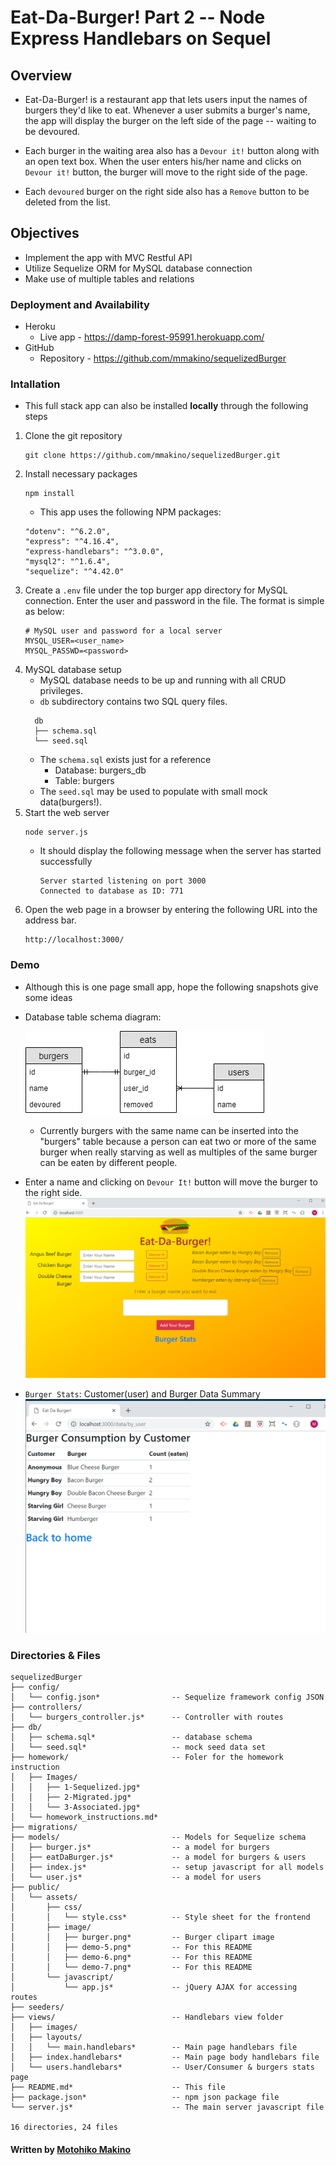 # Eat-Da-Burger! Part 2 -- Node Express Handlebars on Sequel

## Overview

* Eat-Da-Burger! is a restaurant app that lets users input the names of burgers they'd like to eat. Whenever a user submits a burger's name, the app will display the burger on the left side of the page -- waiting to be devoured.

* Each burger in the waiting area also has a `Devour it!` button along with an open text box. When the user enters his/her name and clicks on `Devour it!` button, the burger will move to the right side of the page.

* Each `devoured` burger on the right side also has a `Remove` button to be deleted from the list.

## Objectives

* Implement the app with MVC Restful API
* Utilize Sequelize ORM for MySQL database connection
* Make use of multiple tables and relations

### Deployment and Availability

* Heroku
  * Live app - https://damp-forest-95991.herokuapp.com/
* GitHub
  * Repository - https://github.com/mmakino/sequelizedBurger

### Intallation

* This full stack app can also be installed __locally__ through the following steps 

1. Clone the git repository
    ```
    git clone https://github.com/mmakino/sequelizedBurger.git
    ```
1. Install necessary packages
    ```
    npm install
    ```
    * This app uses the following NPM packages:
    ```
    "dotenv": "^6.2.0",
    "express": "^4.16.4",
    "express-handlebars": "^3.0.0",
    "mysql2": "^1.6.4",
    "sequelize": "^4.42.0"
    ```
1. Create a `.env` file under the top burger app directory for MySQL connection. Enter the user and password in the file. The format is simple as below:
    ```
    # MySQL user and password for a local server
    MYSQL_USER=<user_name>
    MYSQL_PASSWD=<password>
    ```
1. MySQL database setup
    * MySQL database needs to be up and running with all CRUD privileges.
    * `db` subdirectory contains two SQL query files.
    ```
      db
      ├── schema.sql
      └── seed.sql
    ```
    * The `schema.sql` exists just for a reference
        * Database: burgers_db
        * Table: burgers
    * The `seed.sql` may be used to populate with small mock data(burgers!).
1. Start the web server
    ```
    node server.js
    ```
    * It should display the following message when the server has started successfully
      ```
      Server started listening on port 3000
      Connected to database as ID: 771
      ```
1. Open the web page in a browser by entering the following URL into the address bar.
    ```
    http://localhost:3000/
    ```

### Demo
* Although this is one page small app, hope the following snapshots give some ideas

* Database table schema diagram:

    [![Demo Image home](public/assets/image/demo-5.png)](https://damp-forest-95991.herokuapp.com)
  * Currently burgers with the same name can be inserted into the "burgers" table because a person can eat two or more of the same burger when really starving as well as multiples of the same burger can be eaten by different people.
* Enter a name and clicking on `Devour It!` button will move the burger to the right side.
    [![Demo Image home](public/assets/image/demo-6.png)](https://damp-forest-95991.herokuapp.com)
* `Burger Stats`: Customer(user) and Burger Data Summary
    [![Demo Image home](public/assets/image/demo-7.png)](https://damp-forest-95991.herokuapp.com/data/by_user)
    
### Directories & Files
```
sequelizedBurger
├── config/
│   └── config.json*                -- Sequelize framework config JSON
├── controllers/
│   └── burgers_controller.js*      -- Controller with routes
├── db/
│   ├── schema.sql*                 -- database schema
│   └── seed.sql*                   -- mock seed data set
├── homework/                       -- Foler for the homework instruction
│   ├── Images/
│   │   ├── 1-Sequelized.jpg*
│   │   ├── 2-Migrated.jpg*
│   │   └── 3-Associated.jpg*
│   └── homework_instructions.md*  
├── migrations/
├── models/                         -- Models for Sequelize schema
│   ├── burger.js*                  -- a model for burgers
│   ├── eatDaBurger.js*             -- a model for burgers & users
│   ├── index.js*                   -- setup javascript for all models
│   └── user.js*                    -- a model for users
├── public/
│   └── assets/
│       ├── css/
│       │   └── style.css*          -- Style sheet for the frontend
│       ├── image/
│       │   ├── burger.png*         -- Burger clipart image
│       │   ├── demo-5.png*         -- For this README
│       │   ├── demo-6.png*         -- For this README
│       │   └── demo-7.png*         -- For this README
│       └── javascript/
│           └── app.js*             -- jQuery AJAX for accessing routes
├── seeders/
├── views/                          -- Handlebars view folder
│   ├── images/
│   ├── layouts/
│   │   └── main.handlebars*        -- Main page handlebars file
│   ├── index.handlebars*           -- Main page body handlebars file
│   └── users.handlebars*           -- User/Consumer & burgers stats page
├── README.md*                      -- This file
├── package.json*                   -- npm json package file
└── server.js*                      -- The main server javascript file

16 directories, 24 files
```

#### Written by [Motohiko Makino](https://mmakino.github.io/)

